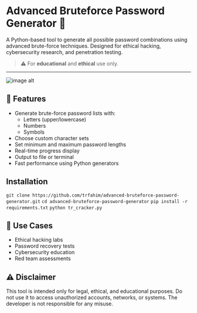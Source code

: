 # Advanced Bruteforce Password Generator 🔐

A Python-based tool to generate all possible password combinations using advanced brute-force techniques. Designed for ethical hacking, cybersecurity research, and penetration testing.

> ⚠️ For **educational** and **ethical** use only.

---
![image alt](https://github.com/trfahim/advanced-bruteforce-password-generator/blob/main/Images/Screenshot%202025-05-13%20204736.png)

## 🚀 Features

- Generate brute-force password lists with:
  - Letters (upper/lowercase)
  - Numbers
  - Symbols
- Choose custom character sets
- Set minimum and maximum password lengths
- Real-time progress display
- Output to file or terminal
- Fast performance using Python generators
## Installation
`git clone https://github.com/trfahim/advanced-bruteforce-password-generator.git`
`cd advanced-bruteforce-password-generator`
`pip install -r requirements.txt`
`python tr_cracker.py`


## 🧠 Use Cases
- Ethical hacking labs
- Password recovery tests
- Cybersecurity education
- Red team assessments

##  ⚠️ Disclaimer
This tool is intended only for legal, ethical, and educational purposes. Do not use it to access unauthorized accounts, networks, or systems.
The developer is not responsible for any misuse.
